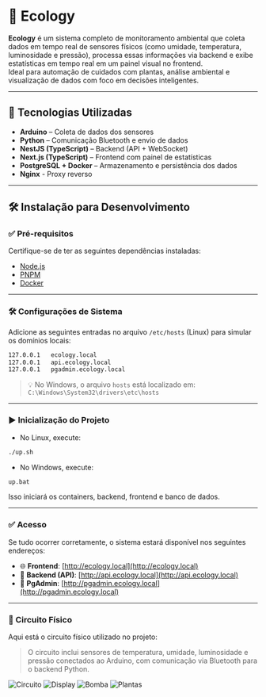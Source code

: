 # 🌿 Ecology

**Ecology** é um sistema completo de monitoramento ambiental que coleta dados em tempo real de sensores físicos (como umidade, temperatura, luminosidade e pressão), processa essas informações via backend e exibe estatísticas em tempo real em um painel visual no frontend.  
Ideal para automação de cuidados com plantas, análise ambiental e visualização de dados com foco em decisões inteligentes.

---

## 🚀 Tecnologias Utilizadas

- **Arduino** – Coleta de dados dos sensores
- **Python** – Comunicação Bluetooth e envio de dados
- **NestJS (TypeScript)** – Backend (API + WebSocket)
- **Next.js (TypeScript)** – Frontend com painel de estatísticas
- **PostgreSQL + Docker** – Armazenamento e persistência dos dados
- **Nginx** - Proxy reverso

---

## 🛠️ Instalação para Desenvolvimento

### ✅ Pré-requisitos

Certifique-se de ter as seguintes dependências instaladas:

- [Node.js](https://nodejs.org)
- [PNPM](https://pnpm.io)
- [Docker](https://www.docker.com/)

---

### 🛠️ Configurações de Sistema

Adicione as seguintes entradas no arquivo `/etc/hosts` (Linux) para simular os domínios locais:

```bash
127.0.0.1   ecology.local
127.0.0.1   api.ecology.local
127.0.0.1   pgadmin.ecology.local
```

> 💡 No Windows, o arquivo `hosts` está localizado em:  
> `C:\Windows\System32\drivers\etc\hosts`

---

### ▶️ Inicialização do Projeto

- No Linux, execute:

```bash
./up.sh
```

- No Windows, execute:

```cmd
up.bat
```

Isso iniciará os containers, backend, frontend e banco de dados.

---

### ✅ Acesso

Se tudo ocorrer corretamente, o sistema estará disponível nos seguintes endereços:

- 🌐 **Frontend**: [http://ecology.local](http://ecology.local)
- 🔧 **Backend (API)**: [http://api.ecology.local](http://api.ecology.local)
- 🐘 **PgAdmin**: [http://pgadmin.ecology.local](http://pgadmin.ecology.local)

---

### 🔌 Circuito Físico

Aqui está o circuito físico utilizado no projeto:

> O circuito inclui sensores de temperatura, umidade, luminosidade e pressão conectados ao Arduino, com comunicação via Bluetooth para o backend Python.

![Circuito](docs/images/circuit.jpg)
![Display](docs/images/display.jpg)
![Bomba](docs/images/bomb.jpg)
![Plantas](docs/images/ecology.jpg)
